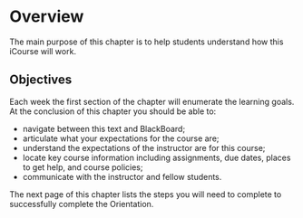 # Overview

The main purpose of this chapter is to help students understand how this iCourse will work.

## Objectives
Each week the first section of the chapter will enumerate the learning goals.  At the conclusion of this chapter you should be able to:

* navigate between this text and BlackBoard;
* articulate what your expectations for the course are;
* understand the expectations of the instructor are for this course;
* locate key course information including assignments, due dates, places to get help, and course policies;
* communicate with the instructor and fellow students.

The next page of this chapter lists the steps you will need to complete to successfully complete the Orientation.
